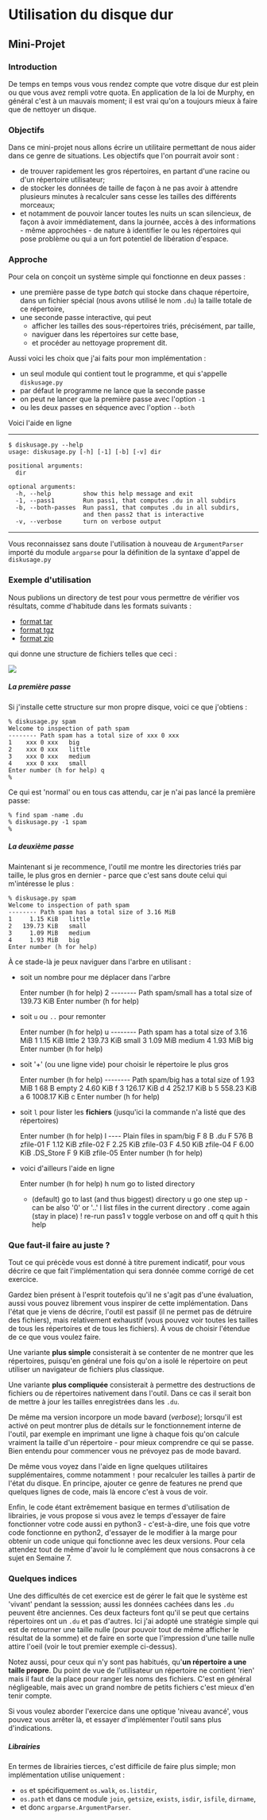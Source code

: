 
# Utilisation du disque dur

## Mini-Projet

### Introduction

De temps en temps vous vous rendez compte que votre disque dur est plein ou que
vous avez rempli votre quota.
En application de la loi de Murphy, en général c'est à un mauvais moment; il est
vrai qu'on a toujours mieux à faire que de nettoyer un disque.

### Objectifs

Dans ce mini-projet nous allons écrire un utilitaire permettant de nous aider
dans ce genre de situations. Les objectifs que l'on pourrait avoir sont&nbsp;:
 * de trouver rapidement les gros répertoires, en partant d'une racine ou d'un
répertoire utilisateur;
 * de stocker les données de taille de façon à ne pas avoir à attendre plusieurs
minutes à recalculer sans cesse les tailles des différents morceaux;
 * et notamment de pouvoir lancer toutes les nuits un scan silencieux, de façon
à avoir immédiatement, dans la journée, accès à des informations - même
approchées - de nature à identifier le ou les répertoires qui pose problème ou
qui a un fort potentiel de libération d'espace.

### Approche

Pour cela on conçoit un système simple qui fonctionne en deux passes&nbsp;:
 * une première passe de type *batch* qui stocke dans chaque répertoire, dans un
fichier spécial (nous avons utilisé le nom `.du`) la taille totale de ce
répertoire,
 * une seconde passe interactive, qui peut
   * afficher les tailles des sous-répertoires triés, précisément, par taille,
   * naviguer dans les répertoires sur cette base,
   * et procéder au nettoyage proprement dit.

Aussi voici les choix que j'ai faits pour mon implémentation&nbsp;:
 * un seul module qui contient tout le programme, et qui s'appelle
`diskusage.py`
 * par défaut le programme ne lance que la seconde passe
 * on peut ne lancer que la première passe avec l'option `-1`
 * ou les deux passes en séquence avec l'option `--both`

Voici l'aide en ligne

***

    $ diskusage.py --help
    usage: diskusage.py [-h] [-1] [-b] [-v] dir

    positional arguments:
      dir

    optional arguments:
      -h, --help         show this help message and exit
      -1, --pass1        Run pass1, that computes .du in all subdirs
      -b, --both-passes  Run pass1, that computes .du in all subdirs,
                         and then pass2 that is interactive
      -v, --verbose      turn on verbose output

***

Vous reconnaissez sans doute l'utilisation à nouveau de `ArgumentParser` importé
du module `argparse` pour la définition de la syntaxe d'appel de `diskusage.py`

### Exemple d'utilisation

Nous publions un directory de test pour vous permettre de vérifier vos
résultats, comme d'habitude
dans les formats suivants&nbsp;:
 * [format tar](data/diskusage-spam.tar)
 * [format tgz](data/diskusage-spam.tgz)
 * [format zip](data/diskusage-spam.zip)

qui donne une structure de fichiers telles que ceci&nbsp;:

<img src="media/diskusage-spam.png">

##### La première passe

Si j'installe cette structure sur mon propre disque, voici ce que
j'obtiens&nbsp;:

    % diskusage.py spam
    Welcome to inspection of path spam
    -------- Path spam has a total size of xxx 0 xxx
    1    xxx 0 xxx   big
    2    xxx 0 xxx   little
    3    xxx 0 xxx   medium
    4    xxx 0 xxx   small
    Enter number (h for help) q
    %

Ce qui est 'normal' ou en tous cas attendu, car je n'ai pas lancé la première
passe:

    % find spam -name .du
    % diskusage.py -1 spam
    %

##### La deuxième passe

Maintenant si je recommence, l'outil me montre les directories triés par taille,
le plus gros en dernier - parce que c'est sans doute celui qui m'intéresse le
plus&nbsp;:

    % diskusage.py spam
    Welcome to inspection of path spam
    -------- Path spam has a total size of 3.16 MiB
    1     1.15 KiB   little
    2   139.73 KiB   small
    3     1.09 MiB   medium
    4     1.93 MiB   big
    Enter number (h for help)

À ce stade-là je peux naviguer dans l'arbre en utilisant&nbsp;:

 * soit un nombre pour me déplacer dans l'arbre

    Enter number (h for help) 2
    -------- Path spam/small has a total size of 139.73 KiB
    Enter number (h for help)

 * soit `u` ou `..` pour remonter

    Enter number (h for help) u
    -------- Path spam has a total size of 3.16 MiB
    1     1.15 KiB   little
    2   139.73 KiB   small
    3     1.09 MiB   medium
    4     1.93 MiB   big
    Enter number (h for help)

 * soit '+' (ou une ligne vide) pour choisir le répertoire le plus gros

     Enter number (h for help)
    -------- Path spam/big has a total size of 1.93 MiB
    1         68 B   empty
    2     4.60 KiB   f
    3   126.17 KiB   d
    4   252.17 KiB   b
    5   558.23 KiB   a
    6  1008.17 KiB   c
    Enter number (h for help)

 * soit `l` pour lister les **fichiers** (jusqu'ici la commande n'a listé que
des répertoires)

     Enter number (h for help) l
    ---- Plain files in spam/big
    F          8 B   .du
    F        576 B   zfile-01
    F     1.12 KiB   zfile-02
    F     2.25 KiB   zfile-03
    F     4.50 KiB   zfile-04
    F     6.00 KiB   .DS_Store
    F        9 KiB   zfile-05
    Enter number (h for help)

 * voici d'ailleurs l'aide en ligne

    Enter number (h for help) h
    num go to listed directory
    +   (default) go to last (and thus biggest) directory
    u   go one step up - can be also '0' or '..'
    l   list files in the current directory
    .   come again (stay in place)
    !   re-run pass1
    v   toggle verbose on and off
    q   quit
    h   this help

### Que faut-il faire au juste ?

Tout ce qui précède vous est donné à titre purement indicatif, pour vous décrire
ce que fait l'implémentation qui sera donnée comme corrigé de cet exercice.

Gardez bien présent à l'esprit toutefois qu'il ne s'agit pas d'une évaluation,
aussi vous pouvez librement vous inspirer de cette implémentation. Dans l'état
que je viens de décrire, l'outil est passif (il ne permet pas de détruire des
fichiers), mais relativement exhaustif (vous pouvez voir toutes les tailles de
tous les répertoires et de tous les fichiers). À vous de choisir l'étendue de ce
que vous voulez faire.

Une variante **plus simple** consisterait à se contenter de ne montrer que les
répertoires, puisqu'en général une fois qu'on a isolé le répertoire on peut
utiliser un navigateur de fichiers plus classique.

Une variante **plus compliquée** consisterait à permettre des destructions de
fichiers ou de répertoires nativement dans l'outil. Dans ce cas il serait bon de
mettre à jour les tailles enregistrées dans les `.du`.

De même ma version incorpore un mode bavard (*verbose*); lorsqu'il est activé on
peut montrer plus de détails sur le fonctionnement interne de l'outil, par
exemple en imprimant une ligne à chaque fois qu'on calcule vraiment la taille
d'un répertoire - pour mieux comprendre ce qui se passe. Bien entendu pour
commencer vous ne prévoyez pas de mode bavard.

De même vous voyez dans l'aide en ligne quelques utilitaires supplémentaires,
comme notamment `!` pour recalculer les tailles à partir de l'état du disque. En
principe, ajouter ce genre de features ne prend que quelques lignes de code,
mais là encore c'est à vous de voir.

Enfin, le code étant extrêmement basique en termes d'utilisation de librairies,
je vous propose si vous avez le temps d'essayer de faire fonctionner votre code
aussi en python3 - c'est-à-dire, une fois que votre code fonctionne en python2,
d'essayer de le modifier à la marge pour obtenir un code unique qui fonctionne
avec les deux versions. Pour cela attendez tout de même d'avoir lu le complément
que nous consacrons à ce sujet en Semaine 7.

### Quelques indices

Une des difficultés de cet exercice est de gérer le fait que le système est
'vivant' pendant la sesssion; aussi les données cachées dans les `.du` peuvent
être anciennes. Ces deux facteurs font qu'il se peut que certains répertoires
ont un `.du` et pas d'autres. Ici j'ai adopté une stratégie simple qui est de
retourner une taille nulle (pour pouvoir tout de même afficher le résultat de la
somme) et de faire en sorte que l'impression d'une taille nulle attire l'oeil
(voir le tout premier exemple ci-dessus).

Notez aussi, pour ceux qui n'y sont pas habitués, qu'**un répertoire a une
taille propre**. Du point de vue de l'utilisateur un répertoire ne contient
'rien' mais il faut de la place pour ranger les noms des fichiers. C'est en
général négligeable, mais avec un grand nombre de petits fichiers c'est mieux
d'en tenir compte.

Si vous voulez aborder l'exercice dans une optique 'niveau avancé', vous pouvez
vous arrêter là, et essayer d'implémenter l'outil sans plus d'indications.

##### Librairies

En termes de librairies tierces, c'est difficile de faire plus simple; mon
implémentation utilise uniquement&nbsp;:
 * `os` et spécifiquement `os.walk`, `os.listdir`,
 * `os.path` et dans ce module `join`, `getsize`, `exists`, `isdir`, `isfile`,
`dirname`,
 * et donc `argparse.ArgumentParser`.
